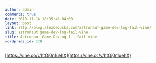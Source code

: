 ```yaml
---
author: admin
comments: true
date: 2013-11-16 18:35:40-04:00
layout: post
link: http://blog.alexbezuska.com/astronaut-game-dev-log-fail-vine/
slug: astronaut-game-dev-log-fail-vine
title: Astronaut Game DevLog 1 - Fail vine
wordpress_id: 129
---
```


[https://vine.co/v/htOj0n1uehX](https://vine.co/v/htOj0n1uehX)




